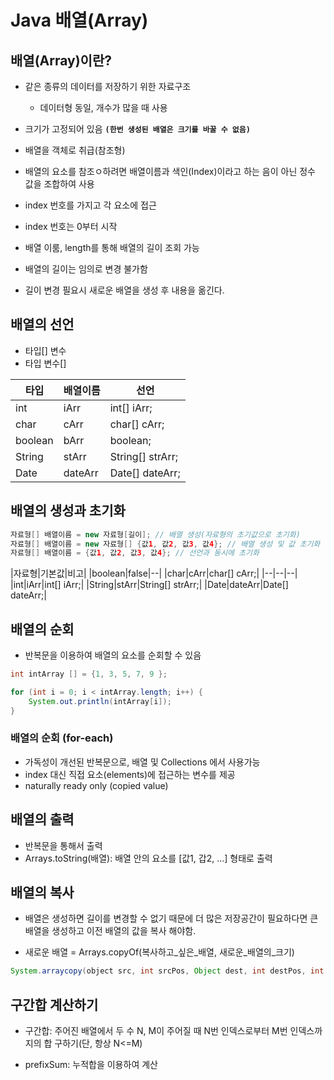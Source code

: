 # Java 배열(Array)

## 배열(Array)이란?
- 같은 종류의 데이터를 저장하기 위한 자료구조
    - 데이터형 동일, 개수가 많을 때 사용
- 크기가 고정되어 있음 **`(한번 생성된 배열은 크기를 바꿀 수 없음)`**
- 배열을 객체로 취급(참조형)
- 배열의 요소를 참조ㅇ하려면 배열이름과 색인(Index)이라고 하는 음이 아닌 정수 값을 조합하여 사용

- index 번호를 가지고 각 요소에 접근
- index 번호는 0부터 시작
- 배열 이룸, length를 통해 배열의 길이 조회 가능
- 배열의 길이는 임의로 변경 불가함
- 길이 변경 필요시 새로운 배열을 생성 후 내용을 옮긴다.

## 배열의 선언

- 타입[] 변수
- 타입 변수[]

|타입|배열이름|선언|
|--|--|--|
|int|iArr|int[] iArr;|
|char|cArr|char[] cArr;|
|boolean|bArr|boolean;|
|String|stArr|String[] strArr;|
|Date|dateArr|Date[] dateArr;|

## 배열의 생성과 초기화

``` java
자료형[] 배열이름 = new 자료형[길이]; // 배열 생성(자료형의 초기값으로 초기화)
자료형[] 배열이름 = new 자료형[] {값1, 값2, 값3, 값4}; // 배열 생성 및 값 초기화
자료형[] 배열이름 = {값1, 값2, 값3, 값4}; // 선언과 동시에 초기화
```

|자료형|기본값|비고|
|boolean|false|--|
|char|cArr|char[] cArr;|
|--|--|--|
|int|iArr|int[] iArr;|
|String|stArr|String[] strArr;|
|Date|dateArr|Date[] dateArr;|

## 배열의 순회

- 반복문을 이용하여 배열의 요소를 순회할 수 있음

``` java
int intArray [] = {1, 3, 5, 7, 9 };

for (int i = 0; i < intArray.length; i++) {
    System.out.println(intArray[i]);
}
```

### 배열의 순회 (for-each)

- 가독성이 개선된 반복문으로, 배열 및 Collections 에서 사용가능
- index 대신 직접 요소(elements)에 접근하는 변수를 제공
- naturally ready only (copied value)

## 배열의 출력
- 반복문을 통해서 출력
- Arrays.toString(배열): 배열 안의 요소를 [값1, 갑2, ...] 형태로 출력

## 배열의 복사
- 배열은 생성하면 길이를 변경할 수 없기 때문에 더 많은 저장공간이 필요하다면 큰 배열을 생성하고 이전 배열의 값을 복사 해야함.

- 새로운 배열 = Arrays.copyOf(복사하고_싶은_배열, 새로운_배열의_크기)

``` java
System.arraycopy(object src, int srcPos, Object dest, int destPos, int length)
```
## 구간합 계산하기
- 구간합: 주어진 배열에서 두 수 N, M이 주어질 때 N번 인덱스로부터 M번 인덱스까지의 합 구하기(단, 항상 N<=M)

- prefixSum: 누적합을 이용하여 계산
